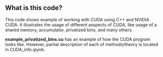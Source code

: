 ## What is this code?
This code shows example of working with CUDA using C++ and NVIDIA CUDA. It illustrates the usage of different asspects of CUDA, like usage of a shared memory, accumulator, privatized bins, and many others.

**example_privatized_bins.cu** has an example of how the CUDA program looks like. However, partial description of each of methods/theory is located in CUDA_info.ipynb.
